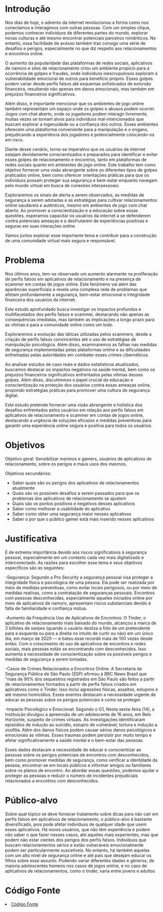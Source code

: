 # Introdução 

Nos dias de hoje, o advento da internet revolucionou a forma como nos conectamos e interagimos com outras pessoas. Com um simples clique, podemos conhecer indivíduos de diferentes partes do mundo, explorar novas culturas e até mesmo encontrar potenciais parceiros românticos. No entanto, essa facilidade de acesso também traz consigo uma série de desafios e perigos, especialmente no que diz respeito aos relacionamentos e encontros online.

O aumento da popularidade das plataformas de redes sociais, aplicativos de namoro e sites de relacionamento criou um ambiente propício para a ocorrência de golpes e fraudes, onde indivíduos inescrupulosos exploram a vulnerabilidade emocional de outros para benefício próprio. Esses golpes podem variar desde perfis falsos até esquemas sofisticados de extorsão financeira, resultando não apenas em danos emocionais, mas também em prejuízos financeiros significativos.

Além disso, é importante mencionar que os ambientes de jogo online também representam um espaço onde os golpes e abusos podem ocorrer. Jogos com chat aberto, onde os jogadores podem interagir livremente, muitas vezes se tornam alvos para indivíduos mal-intencionados que buscam explorar a ingenuidade ou a confiança dos outros. Esses ambientes oferecem uma plataforma conveniente para a manipulação e o engano, prejudicando a experiência dos jogadores e potencialmente colocando-os em risco.

Diante desse cenário, torna-se imperativo que os usuários da internet estejam devidamente conscientizados e preparados para identificar e evitar esses golpes de relacionamento e encontros, tanto em plataformas de redes sociais quanto em ambientes de jogo online. Este trabalho tem como objetivo fornecer uma visão abrangente sobre os diferentes tipos de golpes praticados online, bem como oferecer orientações práticas para que os indivíduos possam proteger sua segurança e bem-estar enquanto navegam pelo mundo virtual em busca de conexões interpessoais.

Exploraremos os sinais de alerta a serem observados, as medidas de segurança a serem adotadas e as estratégias para cultivar relacionamentos online saudáveis e autênticos, mesmo em ambientes de jogo com chat aberto. Ao promover a conscientização e a educação sobre essas questões, esperamos capacitar os usuários da internet a se defenderem contra potenciais ameaças e a desfrutarem de experiências positivas e seguras em suas interações online.

Vamos juntos explorar esse importante tema e contribuir para a construção de uma comunidade virtual mais segura e responsável.


# Problema 

Nos últimos anos, tem-se observado um aumento alarmante na proliferação de perfis falsos em aplicativos de relacionamento e na presença de scammer em contas de jogos online. Este fenômeno vai além das aparências superficiais e revela uma complexa rede de problemas que afetam profundamente a segurança, bem-estar emocional e integridade financeira dos usuários da internet.

Este estudo aprofundado busca investigar os impactos profundos e multifacetados dos perfis falsos e scammer, destacando não apenas as consequências imediatas, mas também as implicações a longo prazo para as vítimas e para a comunidade online como um todo.

Exploraremos a evolução das táticas utilizadas pelos scammers, desde a criação de perfis falsos convincentes até o uso de estratégias de manipulação psicológica. Além disso, examinaremos as falhas nas medidas de segurança implementadas pelas plataformas online e as dificuldades enfrentadas pelas autoridades em combater esses crimes cibernéticos.

Ao analisar estudos de caso reais e dados estatísticos atualizados, buscamos destacar os impactos negativos na saúde mental, bem como os prejuízos financeiros significativos enfrentados pelas vítimas desses golpes. Além disso, discutiremos o papel crucial da educação e conscientização na proteção dos usuários contra essas ameaças online, propondo estratégias práticas para promover uma cultura de segurança digital.

Este estudo pretende fornecer uma visão abrangente e holística dos desafios enfrentados pelos usuários em relação aos perfis falsos em aplicativos de relacionamento e scammer em contas de jogos online, destacando a urgência de soluções eficazes e medidas preventivas para garantir uma experiência online segura e positiva para todos os usuários.


# Objetivos

Objetivo geral: Sensibilizar meninos e gamers, usuários de aplicativos de relacionamento, sobre os perigos e maus usos dos mesmos.

Objetivos secundários:
- Saber quais são os perigos dos aplicativos de relacionamentos atualmente
- Quais são os possíveis desafios a serem passados para que os problemas dos aplicativos de relacionamento se ajustem
- Quais são os pontos positivos e negativos desses aplicativos
- Saber como melhorar a usabilidade do aplicativo
- Saber como obter uma segurança maior nesses aplicativos
- Saber o por que o público gamer está mais inserido nesses aplicativos

# Justificativa

  É de extrema importância devido aos riscos significativos à segurança pessoal, especialmente em um contexto cada vez mais digitalizado e interconectado. As razões para escolher esse tema e seus objetivos específicos são as seguintes:
  
  -Segurança: Segundo a Pro Security a segurança pessoal visa proteger a integridade física e psicológica de uma pessoa. Ela pode ser realizada por meio de medidas preventivas, como evitar locais perigosos, ou por meio de medidas reativas, como a contratação de seguranças pessoais. Encontros com pessoas desconhecidas, especialmente aqueles iniciados online por meio de aplicativos de namoro, apresentam riscos substanciais devido à falta de familiaridade e confiança mútua.
  
  -Aumento da Frequência Uso de Aplicativos de Encontros: O Tinder, o aplicativo de relacionamento mais baixado do mundo, alcançou a marca de 3 bilhões de swipes (quando o usuário desliza a foto de um pretendente para a esquerda ou para a direita no intuito de curtir ou não) em um único dia, em março de 2020 — e bateu esse recorde mais de 100 vezes desde então. Com o crescimento do uso de aplicativos de encontros e redes sociais, mais pessoas estão se encontrando com desconhecidos. Isso aumenta a necessidade de conscientização sobre os possíveis perigos e medidas de segurança a serem tomadas.

  -Casos de Crimes Relacionados a Encontros Online: A Secretaria da Segurança Pública de São Paulo (SSP) afirmou à BBC News Brasil que "mais de 90% dos sequestros registrados em São Paulo são feitos a partir de relacionamentos formados a partir de perfis falsos criados em aplicativos como o Tinder. Isso inclui agressões físicas, assaltos, estupros e até mesmo homicídios. Esses eventos destacam a necessidade urgente de educar as pessoas sobre os perigos potenciais e como se proteger.

  -Impacto Psicológico e Emocional: Segundo o G1, Nesta sexta-feira (14), a instituição divulgou a apreensão de um adolescente de 16 anos, em Belo Horizonte, suspeito de crimes virtuais. As investigações identificaram episódios de indução ao suicídio, estupro de vulnerável, tortura e indução a zoofilia. Além dos danos físicos podem causar sérios danos psicológicos e emocionais às vítimas. Esses traumas podem persistir por muito tempo e afetar significativamente a saúde mental e o bem-estar das pessoas.

  Esses dados destacam a necessidade de educar e conscientizar as pessoas sobre os perigos potenciais de encontros com desconhecidos, bem como promover medidas de segurança, como verificar a identidade da pessoa, encontrar-se em locais públicos e informar amigos ou familiares sobre os planos de encontro. Ao abordar essas questões, podemos ajudar a proteger as pessoas e reduzir o número de incidentes prejudiciais relacionados a encontros com desconhecidos.


# Público-alvo

Sobre qual tópico se deve fornecer tratamento sobre dicas para não cair em perfis falsos em aplicativos de relacionamento, o público-alvo é bastante diversificado, pois pode afetar indivíduos de qualquer idade que usem esses aplicativos. Há novos usuários, que não têm experiência e podem não saber o que fazer nesses casos, até aqueles mais experientes, mas que podem não estar cientes dos perigos dos perfis falsos. Indivíduos que buscam relacionamentos sérios e estão vulneráveis emocionalmente podem ser particularmente suscetíveis. No entanto, há também aquelas com um alto nível de segurança online e até pais que desejam educar os filhos sobre esse assunto. Podendo variar diferentes idades e gêneros, de maioria adolescentes homens nos casos de jogos online, e no caso de aplicativos de relacionamentos, como o tinder, varia entre jovens e adultos




# Código Fonte

<li><a href="src/README.md"> Código Fonte</a></li>

